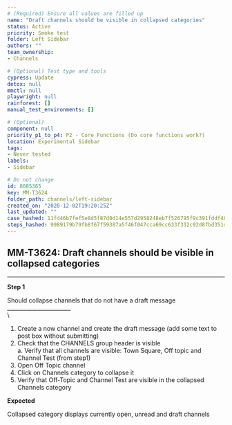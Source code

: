 ```yaml
---
# (Required) Ensure all values are filled up
name: "Draft channels should be visible in collapsed categories"
status: Active
priority: Smoke test
folder: Left Sidebar
authors: ""
team_ownership: 
- Channels

# (Optional) Test type and tools
cypress: Update
detox: null
mmctl: null
playwright: null
rainforest: []
manual_test_environments: []

# (Optional)
component: null
priority_p1_to_p4: P2 - Core Functions (Do core functions work?)
location: Experimental Sidebar
tags: 
- Never tested
labels: 
- Sidebar

# Do not change
id: 8085365
key: MM-T3624
folder_path: channels/left-sidebar
created_on: "2020-12-02T19:20:25Z"
last_updated: ""
case_hashed: 11fd46b7fef5e8d5f87d0d14e557d2958248eb7f526795f9c391fddf48dadc57a72b778aebbec86a20edd539b0f6c727
steps_hashed: 9989179b79fb8f67f59387a5f46f047cca69cc633f332c92d8fbd351d499f649160df7ad721fbdeec87684d76a649b06
---
```


## MM-T3624: Draft channels should be visible in collapsed categories

---

**Step 1**

Should collapse channels that do not have a draft message\
\_\_\_\_\_\_\_\_\_\_\_\_\_\_\_\_\_\_\_\_\_\_\_\
\\

1. Create a now channel and create the draft message (add some text to post box without submitting)
2. Check that the CHANNELS group header is visible
   \
   a. Verify that all channels are visible: Town Square, Off topic and Channel Test (from step1)
3. Open Off Topic channel
4. Click on Channels category to collapse it
5. Verify that Off-Topic and Channel Test are visible in the collapsed Channels category

**Expected**

Collapsed category displays currently open, unread and draft channels
